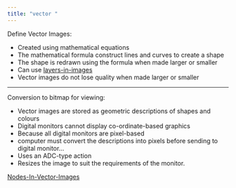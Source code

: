 ```yaml
---
title: "vector "
--- 
```

Define Vector Images:

- Created using mathematical equations
- The mathematical formula construct lines and curves to create a shape
- The shape is redrawn using the formula when made larger or smaller
- Can use [layers-in-images](Others/layers-in-images.md)
- Vector images do not lose quality when made larger or smaller

---

Conversion to bitmap for viewing:

- Vector images are stored as geometric descriptions of shapes and colours
- Digital monitors cannot display co-ordinate-based graphics
- Because all digital monitors are pixel-based
- computer must convert the descriptions into pixels before sending to digital monitor...
- Uses an ADC-type action
- Resizes the image to suit the requirements of the monitor. 


[Nodes-In-Vector-Images](Others/Nodes-In-Vector-Images.md)